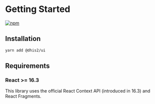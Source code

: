 # Getting Started

[![npm](https://img.shields.io/npm/v/@dhis2/ui-core.svg)](https://www.npmjs.com/package/@dhis2/ui-core)

## Installation

```bash
yarn add @dhis2/ui
```

## Requirements

### React >= 16.3

This library uses the official React Context API (introduced in 16.3) and React Fragments.
